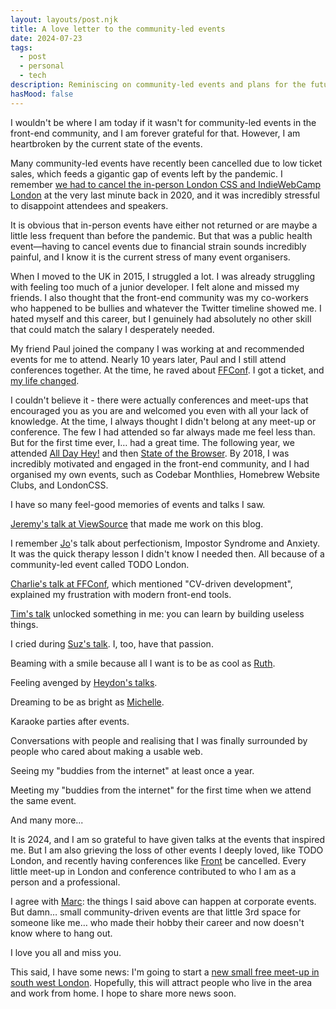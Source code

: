 ```yaml
---	
layout: layouts/post.njk	
title: A love letter to the community-led events
date: 2024-07-23
tags:	
  - post
  - personal
  - tech
description: Reminiscing on community-led events and plans for the future.
hasMood: false	
---	
```


I wouldn't be where I am today if it wasn't for community-led events in the front-end community, and I am forever grateful for that. However, I am heartbroken by the current state of the events. 

Many community-led events have recently been cancelled due to low ticket sales, which feeds a gigantic gap of events left by the pandemic. I remember [we had to cancel the in-person London CSS and IndieWebCamp London](https://ohhelloana.blog/one-year-of-online-only/) at the very last minute back in 2020, and it was incredibly stressful to disappoint attendees and speakers. 

It is obvious that in-person events have either not returned or are maybe a little less frequent than before the pandemic. But that was a public health event—having to cancel events due to financial strain sounds incredibly painful, and I know it is the current stress of many event organisers.

When I moved to the UK in 2015, I struggled a lot. I was already struggling with feeling too much of a junior developer. I felt alone and missed my friends. I also thought that the front-end community was my co-workers who happened to be bullies and whatever the Twitter timeline showed me. I hated myself and this career, but I genuinely had absolutely no other skill that could match the salary I desperately needed. 

My friend Paul joined the company I was working at and recommended events for me to attend. Nearly 10 years later, Paul and I still attend conferences together. At the time, he raved about [FFConf](https://ffconf.org/). I got a ticket, and [my life changed](https://ohhelloana.blog/ffconf-2023/). 

I couldn't believe it - there were actually conferences and meet-ups that encouraged you as you are and welcomed you even with all your lack of knowledge. At the time, I always thought I didn't belong at any meet-up or conference. The few I had attended so far always made me feel less than. But for the first time ever, I… had a great time. The following year, we attended [All Day Hey!](https://heypresents.com/) and then [State of the Browser](stateofthebrowser.com). By 2018, I was incredibly motivated and engaged in the front-end community, and I had organised my own events, such as Codebar Monthlies, Homebrew Website Clubs, and LondonCSS.

I have so many feel-good memories of events and talks I saw.

[Jeremy's talk at ViewSource](https://viewsourceconf.org/london-2017/speakers/jeremy-keith/) that made me work on this blog. 

I remember [Jo](https://github.com/thisisjofrank)'s talk about perfectionism, Impostor Syndrome and Anxiety. It was the quick therapy lesson I didn't know I needed then. All because of a community-led event called TODO London. 

[Charlie's talk at FFConf](https://ffconf.org/talks/dear-developer/), which mentioned "CV-driven development", explained my frustration with modern front-end tools. 

[Tim's talk](https://ffconf.org/talks/weird-web/) unlocked something in me: you can learn by building useless things. 

I cried during [Suz's talk](https://ffconf.org/talks/nerdverse/). I, too, have that passion. 

Beaming with a smile because all I want is to be as cool as [Ruth](https://ffconf.org/talks/2022_rumyra_talk/).

Feeling avenged by [Heydon's talks](https://ffconf.org/talks/2022_heydonworks_talk/).

Dreaming to be as bright as [Michelle](https://2022.stateofthebrowser.com/speaker/michelle-barker/).

Karaoke parties after events. 

Conversations with people and realising that I was finally surrounded by people who cared about making a usable web. 

Seeing my "buddies from the internet" at least once a year.

Meeting my "buddies from the internet" for the first time when we attend the same event. 

And many more...

It is 2024, and I am so grateful to have given talks at the events that inspired me. But I am also grieving the loss of other events I deeply loved, like TODO London, and recently having conferences like [Front](https://frontconference.com/) be cancelled. Every little meet-up in London and conference contributed to who I am as a person and a professional.

I agree with [Marc](https://marcthiele.com/notes/state-of-events-2024): the things I said above can happen at corporate events. But damn… small community-driven events are that little 3rd space for someone like me… who made their hobby their career and now doesn't know where to hang out. 

I love you all and miss you. 

This said, I have some news: I'm going to start a [new small free meet-up in south west London](https://swlondon.codes/). Hopefully, this will attract people who live in the area and work from home. I hope to share more news soon.



